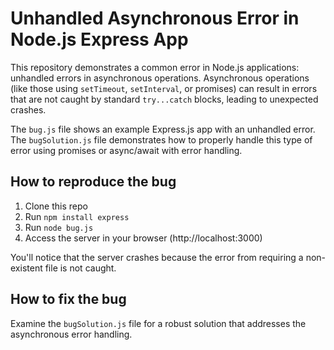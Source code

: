 # Unhandled Asynchronous Error in Node.js Express App

This repository demonstrates a common error in Node.js applications: unhandled errors in asynchronous operations.  Asynchronous operations (like those using `setTimeout`, `setInterval`, or promises) can result in errors that are not caught by standard `try...catch` blocks, leading to unexpected crashes.

The `bug.js` file shows an example Express.js app with an unhandled error. The `bugSolution.js` file demonstrates how to properly handle this type of error using promises or async/await with error handling.

## How to reproduce the bug
1. Clone this repo
2. Run `npm install express`
3. Run `node bug.js`
4. Access the server in your browser (http://localhost:3000)

You'll notice that the server crashes because the error from requiring a non-existent file is not caught.

## How to fix the bug
Examine the `bugSolution.js` file for a robust solution that addresses the asynchronous error handling.